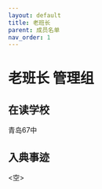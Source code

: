 ```yaml
---
layout: default
title: 老班长
parent: 成员名单
nav_order: 1
---
```


<h1>老班长 <a class="label label-green">管理组</a></h1>

## 在读学校
青岛67中

## 入典事迹
<空>

